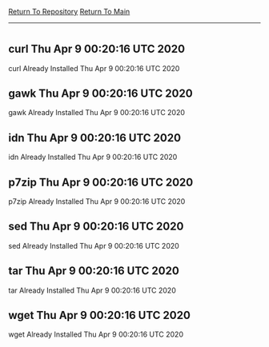 [Return To Repository](https://github.com/deathbybandaid/piholeparser/)
[Return To Main](https://github.com/deathbybandaid/piholeparser/blob/master/RecentRunLogs/Mainlog.md)
____________________________________
# 
## curl Thu Apr  9 00:20:16 UTC 2020
curl Already Installed Thu Apr  9 00:20:16 UTC 2020
## gawk Thu Apr  9 00:20:16 UTC 2020
gawk Already Installed Thu Apr  9 00:20:16 UTC 2020
## idn Thu Apr  9 00:20:16 UTC 2020
idn Already Installed Thu Apr  9 00:20:16 UTC 2020
## p7zip Thu Apr  9 00:20:16 UTC 2020
p7zip Already Installed Thu Apr  9 00:20:16 UTC 2020
## sed Thu Apr  9 00:20:16 UTC 2020
sed Already Installed Thu Apr  9 00:20:16 UTC 2020
## tar Thu Apr  9 00:20:16 UTC 2020
tar Already Installed Thu Apr  9 00:20:16 UTC 2020
## wget Thu Apr  9 00:20:16 UTC 2020
wget Already Installed Thu Apr  9 00:20:16 UTC 2020
